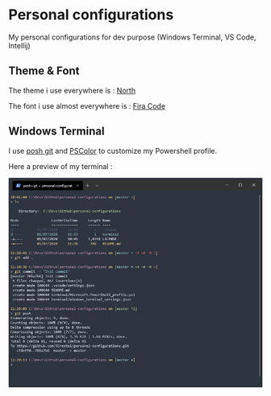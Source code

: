 # Personal configurations

My personal configurations for dev purpose (Windows Terminal, VS Code, Intellij)

## Theme & Font

The theme i use everywhere is : [North](https://www.nordtheme.com/ports/visual-studio-code)  

The font i use almost everywhere is : [Fira Code](https://github.com/tonsky/FiraCode)

## Windows Terminal

I use [posh git](https://github.com/dahlbyk/posh-git) and [PSColor](https://github.com/Davlind/PSColor) to customize my Powershell profile.  

Here a preview of my terminal :  

![Terminal preview](./img/terminal.png)

